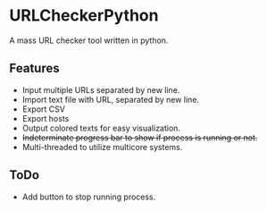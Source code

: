 # URLCheckerPython
A mass URL checker tool written in python.

## Features
* Input multiple URLs separated by new line.
* Import text file with URL, separated by new line.
* Export CSV
* Export hosts
* Output colored texts for easy visualization.
* ~~Indeterminate progress bar to show if process is running or not.~~
* Multi-threaded to utilize multicore systems.

## ToDo
* Add button to stop running process.